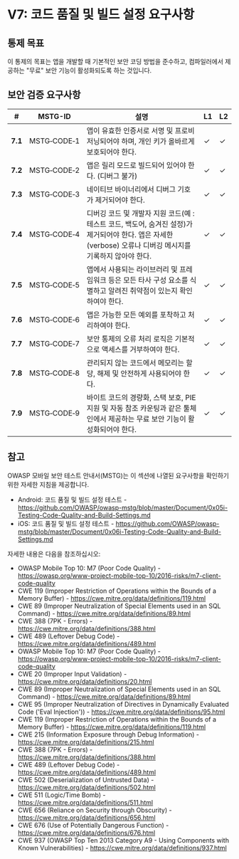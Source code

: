 # V7: 코드 품질 및 빌드 설정 요구사항

## 통제 목표

이 통제의 목표는 앱을 개발할 때 기본적인 보안 코딩 방법을 준수하고, 컴파일러에서 제공하는 "무료" 보안 기능이 활성화되도록 하는 것입니다.

## 보안 검증 요구사항

| # | MSTG-ID | 설명 | L1 | L2 |
| --- | --- | --- | --- | --- |
| **7.1** | MSTG‑CODE‑1 | 앱이 유효한 인증서로 서명 및 프로비저닝되어야 하며, 개인 키가 올바르게 보호되어야 한다. | ✓ | ✓ |
| **7.2** | MSTG‑CODE‑2 | 앱은 릴리 모드로 빌드되어 있어야 한다. (디버그 불가) | ✓ | ✓ |
| **7.3** | MSTG‑CODE‑3 | 네이티브 바이너리에서 디버그 기호가 제거되어야 한다. | ✓ | ✓ |
| **7.4** | MSTG‑CODE‑4 | 디버깅 코드 및 개발자 지원 코드(예 : 테스트 코드, 백도어, 숨겨진 설정)가 제거되어야 한다. 앱은 자세한(verbose) 오류나 디버깅 메시지를 기록하지 않아야 한다. | ✓ | ✓|
| **7.5** | MSTG‑CODE‑5 | 앱에서 사용되는 라이브러리 및 프레임워크 등은 모든 타사 구성 요소를 식별하고 알려진 취약점이 있는지 확인하여야 한다. | ✓ | ✓ |
| **7.6** | MSTG‑CODE‑6 | 앱은 가능한 모든 예외를 포착하고 처리하여야 한다. | ✓ | ✓ |
| **7.7** | MSTG‑CODE‑7 | 보안 통제의 오류 처리 로직은 기본적으로 액세스를 거부하여야 한다. | ✓ | ✓ |
| **7.8** | MSTG‑CODE‑8 | 관리되지 않는 코드에서 메모리는 할당, 해제 및 안전하게 사용되어야 한다. | ✓ | ✓ |
| **7.9** | MSTG‑CODE‑9 | 바이트 코드의 경량화, 스택 보호, PIE 지원 및 자동 참조 카운팅과 같은 툴체인에서 제공하는 무료 보안 기능이 활성화되어야 한다. | ✓ | ✓ |

## 참고

OWASP 모바일 보안 테스트 안내서(MSTG)는 이 섹션에 나열된 요구사항을 확인하기 위한 자세한 지침을 제공합니다.

- Android: 코드 품질 및 빌드 설정 테스트 - <https://github.com/OWASP/owasp-mstg/blob/master/Document/0x05i-Testing-Code-Quality-and-Build-Settings.md>
- iOS: 코드 품질 및 빌드 설정 테스트 - <https://github.com/OWASP/owasp-mstg/blob/master/Document/0x06i-Testing-Code-Quality-and-Build-Settings.md>

자세한 내용은 다음을 참조하십시오:

- OWASP Mobile Top 10: M7 (Poor Code Quality) - <https://owasp.org/www-project-mobile-top-10/2016-risks/m7-client-code-quality>
- CWE 119 (Improper Restriction of Operations within the Bounds of a Memory Buffer) - <https://cwe.mitre.org/data/definitions/119.html>
- CWE 89 (Improper Neutralization of Special Elements used in an SQL Command) - <https://cwe.mitre.org/data/definitions/89.html>
- CWE 388 (7PK - Errors) - <https://cwe.mitre.org/data/definitions/388.html>
- CWE 489 (Leftover Debug Code) - <https://cwe.mitre.org/data/definitions/489.html>
- OWASP Mobile Top 10: M7 (Poor Code Quality) - <https://owasp.org/www-project-mobile-top-10/2016-risks/m7-client-code-quality>
- CWE 20 (Improper Input Validation) - <https://cwe.mitre.org/data/definitions/20.html>
- CWE 89 (Improper Neutralization of Special Elements used in an SQL Command) - <https://cwe.mitre.org/data/definitions/89.html>
- CWE 95 (Improper Neutralization of Directives in Dynamically Evaluated Code ('Eval Injection')) - <https://cwe.mitre.org/data/definitions/95.html>
- CWE 119 (Improper Restriction of Operations within the Bounds of a Memory Buffer) - <https://cwe.mitre.org/data/definitions/119.html>
- CWE 215 (Information Exposure through Debug Information) - <https://cwe.mitre.org/data/definitions/215.html>
- CWE 388 (7PK - Errors) - <https://cwe.mitre.org/data/definitions/388.html>
- CWE 489 (Leftover Debug Code) - <https://cwe.mitre.org/data/definitions/489.html>
- CWE 502 (Deserialization of Untrusted Data) - <https://cwe.mitre.org/data/definitions/502.html>
- CWE 511 (Logic/Time Bomb) - <https://cwe.mitre.org/data/definitions/511.html>
- CWE 656 (Reliance on Security through Obscurity) - <https://cwe.mitre.org/data/definitions/656.html>
- CWE 676 (Use of Potentially Dangerous Function)  - <https://cwe.mitre.org/data/definitions/676.html>
- CWE 937 (OWASP Top Ten 2013 Category A9 - Using Components with Known Vulnerabilities) - <https://cwe.mitre.org/data/definitions/937.html>
